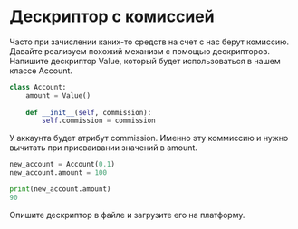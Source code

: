 Дескриптор с комиссией<a name="TOP"></a>
===================

Часто при зачислении каких-то средств на счет с нас берут комиссию. Давайте реализуем похожий механизм с помощью дескрипторов. Напишите дескриптор Value, который будет использоваться в нашем классе Account. 

```Python
class Account:
    amount = Value()
    
    def __init__(self, commission):
        self.commission = commission
```

У аккаунта будет атрибут commission. Именно эту коммиссию и нужно вычитать при присваивании значений в amount.

```Python
new_account = Account(0.1)
new_account.amount = 100

print(new_account.amount)
90
```

Опишите дескриптор в файле и загрузите его на платформу.
